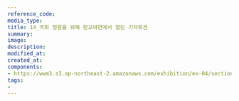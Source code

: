 ```yaml
---
reference_code:
media_type:
title: 14_국회 청원을 위해 한교여연에서 열린 기자회견
summary:
image:
description:
modified_at:
created_at:
components:
- https://wwm3.s3.ap-northeast-2.amazonaws.com/exhibition/ex-04/section-01-right/14_국회+청원을+위해+한교여연에서+열린+기자회견.JPG
tags:
-
---
```

